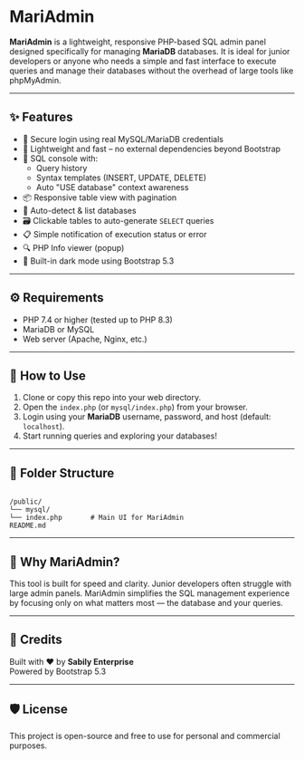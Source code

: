 # MariAdmin

**MariAdmin** is a lightweight, responsive PHP-based SQL admin panel designed specifically for managing **MariaDB** databases. It is ideal for junior developers or anyone who needs a simple and fast interface to execute queries and manage their databases without the overhead of large tools like phpMyAdmin.

---

## ✨ Features

- 🔐 Secure login using real MySQL/MariaDB credentials
- 🧩 Lightweight and fast – no external dependencies beyond Bootstrap
- 🧾 SQL console with:
  - Query history
  - Syntax templates (INSERT, UPDATE, DELETE)
  - Auto "USE database" context awareness
- 📦 Responsive table view with pagination
- 🧠 Auto-detect & list databases
- 🗃️ Clickable tables to auto-generate `SELECT` queries
- 📋 Simple notification of execution status or error
- 🔍 PHP Info viewer (popup)
- 🌙 Built-in dark mode using Bootstrap 5.3

---

## ⚙️ Requirements

- PHP 7.4 or higher (tested up to PHP 8.3)
- MariaDB or MySQL
- Web server (Apache, Nginx, etc.)

---

## 🚀 How to Use

1. Clone or copy this repo into your web directory.
2. Open the `index.php` (or `mysql/index.php`) from your browser.
3. Login using your **MariaDB** username, password, and host (default: `localhost`).
4. Start running queries and exploring your databases!

---

## 📁 Folder Structure

```

/public/
└── mysql/
└── index.php       # Main UI for MariAdmin
README.md

```

---

## 📣 Why MariAdmin?

This tool is built for speed and clarity. Junior developers often struggle with large admin panels. MariAdmin simplifies the SQL management experience by focusing only on what matters most — the database and your queries.

---

## 🧠 Credits

Built with ❤️ by **Sabily Enterprise**  
Powered by Bootstrap 5.3

---

## 🛡️ License

This project is open-source and free to use for personal and commercial purposes.


